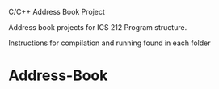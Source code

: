 C/C++ Address Book Project

Address book projects for ICS 212 Program structure.

Instructions for compilation and running found in each folder

# Address-Book
